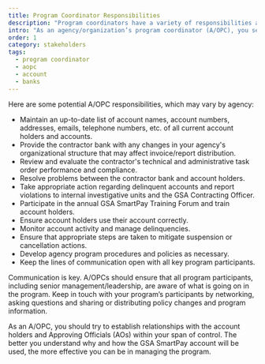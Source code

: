 ```yaml
---
title: Program Coordinator Responsibilities
description: "Program coordinators have a variety of responsibilities as the liaison between agencies, contracting banks, and the account holder."
intro: "As an agency/organization’s program coordinator (A/OPC), you serve as the liaison between your agency, the contractor bank, the account holder and the GSA Contracting Office. Your role is essential to efficiently and effectively managing your agency’s GSA SmartPay® program."
order: 1
category: stakeholders
tags:
  - program coordinator
  - aopc
  - account
  - banks
---
```


Here are some potential A/OPC responsibilities, which may vary by agency:

- Maintain an up-to-date list of account names, account numbers, addresses, emails, telephone numbers, etc. of all current account holders and accounts.
- Provide the contractor bank with any changes in your agency's organizational structure that may affect invoice/report distribution.
- Review and evaluate the contractor's technical and administrative task order performance and compliance.
- Resolve problems between the contractor bank and account holders.
- Take appropriate action regarding delinquent accounts and report violations to internal investigative units and the GSA Contracting Officer.
- Participate in the annual GSA SmartPay Training Forum and train account holders.
- Ensure account holders use their account correctly.
- Monitor account activity and manage delinquencies.
- Ensure that appropriate steps are taken to mitigate suspension or cancellation actions.
- Develop agency program procedures and policies as necessary.
- Keep the lines of communication open with all key program participants.

Communication is key. A/OPCs should ensure that all program participants, including senior management/leadership, are aware of what is going on in the program. Keep in touch with your program’s participants by networking, asking questions and sharing or distributing policy changes and program information.

As an A/OPC, you should try to establish relationships with the account holders and Approving Officials (AOs) within your span of control. The better you understand why and how the GSA SmartPay account will be used, the more effective you can be in managing the program.
